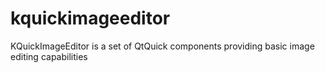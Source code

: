 # kquickimageeditor
KQuickImageEditor is a set of QtQuick components providing basic image editing capabilities
